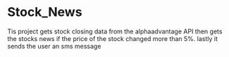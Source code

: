# Stock_News
Tis project gets stock closing data from the alphaadvantage API then gets the stocks news if the price of the stock changed more than 5%. lastly it sends the user an sms message
